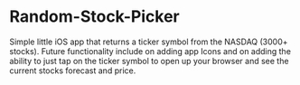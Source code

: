 # Random-Stock-Picker
Simple little iOS app that returns a ticker symbol from the NASDAQ (3000+ stocks).
Future functionality include on adding app Icons and on adding the ability to just tap on the ticker symbol 
to open up your browser and see the current stocks forecast and price.
